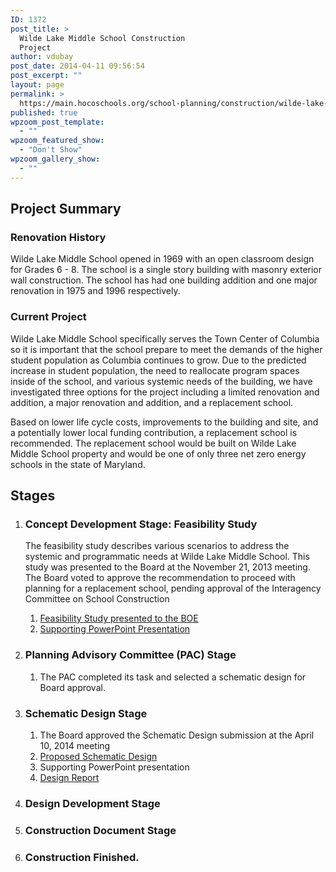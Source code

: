 ```yaml
---
ID: 1372
post_title: >
  Wilde Lake Middle School Construction
  Project
author: vdubay
post_date: 2014-04-11 09:56:54
post_excerpt: ""
layout: page
permalink: >
  https://main.hocoschools.org/school-planning/construction/wilde-lake-ms/
published: true
wpzoom_post_template:
  - ""
wpzoom_featured_show:
  - "Don't Show"
wpzoom_gallery_show:
  - ""
---
```

<h2>Project Summary</h2> 
<h3>Renovation History</h3>        
<p>Wilde Lake Middle School opened in 1969 with an open classroom design for Grades 6 - 8. The school is a single story building with masonry exterior wall construction. The school has had one building addition and one major renovation in 1975 and 1996 respectively.</p>
 
<h3>Current Project</h3>
<p>Wilde Lake Middle School specifically serves the Town Center of Columbia so it is important that the school prepare to meet the demands of the higher student population as Columbia continues to grow. Due to the predicted increase in student population, the need to reallocate program spaces inside of the school, and various systemic needs of the building, we have investigated three options for the project including a limited renovation and addition, a major renovation and addition, and a replacement school.</p>
 
<p>Based on lower life cycle costs, improvements to the building and site, and a potentially lower local funding contribution, a replacement school is recommended. The replacement school would be built on Wilde Lake Middle School property and would be one of only three net zero energy schools in the state of Maryland.</p>

<h2>Stages</h2>
<div class="t">
<ol class="timeline">
    
<li class="tl-node"><h3>Concept Development Stage: Feasibility Study</h3>
  <div><p>The feasibility study describes various scenarios to address the systemic and programmatic needs at Wilde Lake Middle School. This study was presented to the Board at the November 21, 2013 meeting. The Board voted to approve the recommendation to proceed with planning for a replacement school, pending approval of the Interagency Committee on School Construction</p></div>
      
  <ol>
   <li><a href="/f/schoolplanning/wlmsBR.pdf">Feasibility Study presented to the BOE</a></li>
   <li><a href="/f/schoolplanning/wlmssupportingppt.pdf">Supporting PowerPoint Presentation</a></li>
  </ol>
</li>
   
<li class="tl-node"> <h3>Planning Advisory Committee (PAC) Stage</h3>
   <ol>
     <li>The PAC completed its task and selected a schematic design for Board approval.</li>
   </ol>
</li>
      
<li class="tl-node"> <h3>Schematic Design Stage</h3>
    <ol>
      <li>The Board approved the Schematic Design submission at the April 10, 2014 meeting</li>
      <li><a href="/f/schoolplanning/2014-wilde-lake-schematic-design.pdf">Proposed Schematic Design</a></li>
      <li>Supporting PowerPoint presentation</li>
      <li><a href="/f/schoolplanning/2014-wilde-lake-schematic-design-presentation.pdf">Design Report</a></li>
    </ol>
</li>
      
<li class="tl-node"><h3>Design Development Stage</h3></li>
      
<li class="tl-node"><h3>Construction Document Stage</h3></li>
    
<li class="tl-node last"><h3>Construction Finished.</h3></li> 
</ol>
</div>